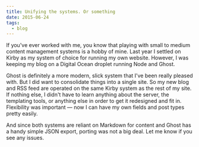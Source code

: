 ```yaml
---
title: Unifying the systems. Or something
date: 2015-06-24
tags:
  - blog
---
```


If you've ever worked with me, you know that playing with small to medium content management systems is a hobby of mine. Last year I settled on Kirby as my system of choice for running my own website. However, I was keeping my blog on a Digital Ocean droplet running Node and Ghost.

Ghost is definitely a more modern, slick system that I've been really pleased with. But I did want to consolidate things into a single site. So my new blog and RSS feed are operated on the same Kirby system as the rest of my site. If nothing else, I didn't have to learn anything about the server, the templating tools, or anything else in order to get it redesigned and fit in. Flexibility was important — now I can have my own fields and post types pretty easily.

And since both systems are reliant on Markdown for content and Ghost has a handy simple JSON export, porting was not a big deal. Let me know if you see any issues.

